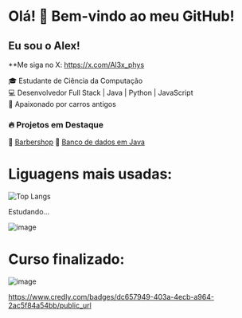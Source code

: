 # Olá! 👋 Bem-vindo ao meu GitHub!

## Eu sou o Alex! 
**Me siga no X: https://x.com/Al3x_phys

🎓 Estudante de Ciência da Computação  
💻 Desenvolvedor Full Stack | Java | Python | JavaScript  
🚗 Apaixonado por carros antigos  

### 🔥 Projetos em Destaque
📌 [Barbershop](https://github.com/alex-gsone/BarberShop?tab=readme-ov-file#barbershop)
🚀 [Banco de dados em Java](https://github.com/alex-gsone/BancoDeDadosEmJava)

# Liguagens mais usadas:
![Top Langs](https://github-readme-stats-git-masterrstaa-rickstaa.vercel.app/api/top-langs/?username=alex-gsone&layout=compact&bg_color=000&border_color=30A3DC&title_color=E94D5F&text_color=FFF)



Estudando... 

![image](https://github.com/user-attachments/assets/2ba5ad39-5aa5-4e00-9c3a-4f7ff216f4ef)

# Curso finalizado: 
![image](https://github.com/user-attachments/assets/76e5d517-ca28-40a6-9d12-24e95da94c5b)

https://www.credly.com/badges/dc657949-403a-4ecb-a964-2ac5f84a54bb/public_url


